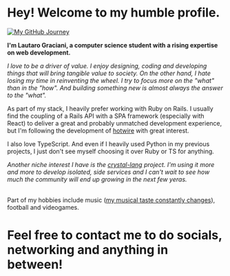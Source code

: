 # Hey! Welcome to my humble profile.

[![My GitHub Journey](https://github-readme-stats.vercel.app/api?username=lautarograc)](https://github.com/anuraghazra/github-readme-stats)

**I'm Lautaro Graciani, a computer science student with a rising expertise on web development.**

*I love to be a driver of value. I enjoy designing, coding and developing things that will bring tangible value to society. On the other hand, I hate losing my time in reinventing the wheel. I try to focus more on the "what" than in the "how". And building something new is almost always the answer to the "what".*

As part of my stack, I heavily prefer working with Ruby on Rails. I usually find the coupling of a Rails API with a SPA framework (especially with React) to deliver a great and probably unmatched development experience, but I'm following the development of [hotwire](https://hotwired.dev/) with great interest.

I also love TypeScript. And even if I heavily used Python in my previous projects, I just don't see myself choosing it over Ruby or TS for anything.

*Another niche interest I have is the [crystal-lang](https://github.com/crystal-lang/crystal) project. I'm using it more and more to develop isolated, side services and I can't wait to see how much the community will end up growing in the next few yeras.*

<br/> Part of my hobbies include music ([my musical taste constantly changes](https://stats.fm/lautarograciani)), football and videogames.

# **Feel free to contact me to do socials, networking and anything in between!**
